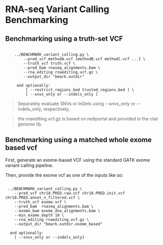 # RNA-seq Variant Calling Benchmarking

## Benchmarking using a truth-set VCF


```

    ../BENCHMARK_variant_calling.py \
        --pred_vcf methodA.vcf [methodB.vcf methodC.vcf ...] \
        --truth_vcf truth.vcf \
        --pred_bam rnaseq_alignments.bam \
        --rna_editing rnaediting.vcf.gz \
        --output_dir "bmark.outdir"

     and optionally:
         [ --restrict_regions_bed trusted_regions.bed ] \
         [ --snvs_only or --indels_only ]

```


>Separately evaluate SNVs or InDels using --snvs_only or --indels_only, respectively.

> the rnaediting.vcf.gz is based on rediportal and provided in the ctat genome lib.

## Benchmarking using a matched whole exome based vcf

First, generate an exome-based VCF using the standard GATK exome variant calling pipeline.

Then, provide the exome vcf as one of the inputs like so:

```

 ../BENCHMARK_variant_calling.py \
    --pred_vcf chr18.PRED.raw.vcf chr18.PRED.init.vcf chr18.PRED.annot_n_filtered.vcf \
    --truth_vcf exome.vcf \
    --pred_bam  rnaseq_alignments.bam \
    --exome_bam exome_dna_alignments.bam \
    --min_exome_depth 10 \
    --rna_editing rnaediting.vcf.gz \
    --output_dir "bmark.outdir.exome_based"

  and optionally:
    [ --snvs_only or --indels_only]

```

